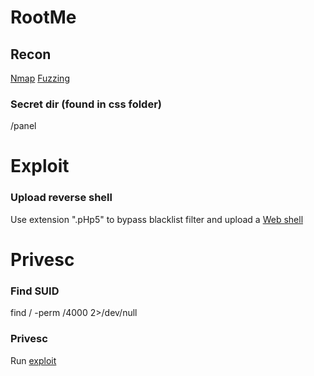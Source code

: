 # RootMe

## Recon
[Nmap](./recon/map)
[Fuzzing](./recon/urls.json)
### Secret dir (found in css folder)
/panel

# Exploit
### Upload reverse shell
Use extension ".pHp5" to bypass blacklist filter and upload a [Web shell](./exploit/reverse.pHp5)

# Privesc
### Find SUID
find / -perm /4000 2>/dev/null

### Privesc
Run [exploit](./privesc/exploit)